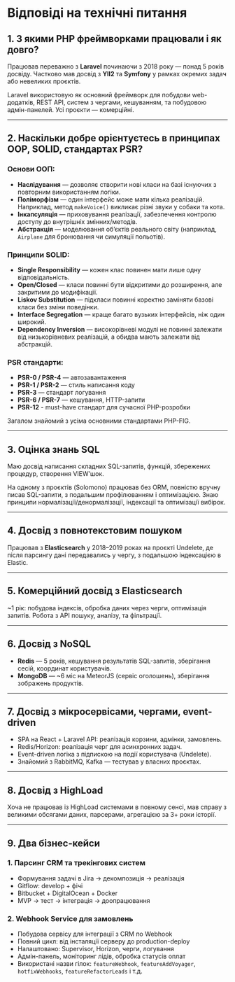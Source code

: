 # Відповіді на технічні питання

## 1. З якими PHP фреймворками працювали і як довго?

Працював переважно з **Laravel** починаючи з 2018 року — понад 5 років досвіду. Частково мав досвід з **YII2** та **Symfony** у рамках окремих задач або невеликих проєктів.

Laravel використовую як основний фреймворк для побудови web-додатків, REST API, систем з чергами, кешуванням, та побудовою адмін-панелей. Усі проєкти — комерційні.

---

## 2. Наскільки добре орієнтуєтесь в принципах OOP, SOLID, стандартах PSR?

### Основи ООП:
- **Наслідування** — дозволяє створити нові класи на базі існуючих з повторним використанням логіки.
- **Поліморфізм** — один інтерфейс може мати кілька реалізацій. Наприклад, метод `makeVoice()` викликає різні звуки у собаки та кота.
- **Інкапсуляція** — приховування реалізації, забезпечення контролю доступу до внутрішніх змінних/методів.
- **Абстракція** — моделювання об’єктів реального світу (наприклад, `Airplane` для бронювання чи симуляції польотів).

### Принципи SOLID:
- **Single Responsibility** — кожен клас повинен мати лише одну відповідальність.
- **Open/Closed** — класи повинні бути відкритими до розширення, але закритими до модифікації.
- **Liskov Substitution** — підкласи повинні коректно заміняти базові класи без зміни поведінки.
- **Interface Segregation** — краще багато вузьких інтерфейсів, ніж один широкий.
- **Dependency Inversion** — високорівневі модулі не повинні залежати від низькорівневих реалізацій, а обидва мають залежати від абстракцій.

### PSR стандарти:
- **PSR-0 / PSR-4** — автозавантаження
- **PSR-1 / PSR-2** — стиль написання коду
- **PSR-3** — стандарт логування
- **PSR-6 / PSR-7** — кешування, HTTP-запити
- **PSR-12** - must-have стандарт для сучасної PHP-розробки

Загалом знайомий з усіма основними стандартами PHP-FIG.

---

## 3. Оцінка знань SQL

Маю досвід написання складних SQL-запитів, функцій, збережених процедур, створення VIEW’шок. 

На одному з проєктів (Solomono) працював без ORM, повністю вручну писав SQL-запити, з подальшим профілюванням і оптимізацією. Знаю принципи нормалізації/денормалізації, індексації та оптимізації вибірок.

---

## 4. Досвід з повнотекстовим пошуком

Працював з **Elasticsearch** у 2018–2019 роках на проєкті Undelete, де після парсингу дані передавались у чергу, з подальшою індексацією в Elastic.

---

## 5. Комерційний досвід з Elasticsearch

~1 рік: побудова індексів, обробка даних через черги, оптимізація запитів. Робота з API пошуку, аналізу, та фільтрації.

---

## 6. Досвід з NoSQL

- **Redis** — 5 років, кешування результатів SQL-запитів, зберігання сесій, координат користувачів.
- **MongoDB** — ~6 міс на MeteorJS (сервіс оголошень), зберігання зображень продуктів.

---

## 7. Досвід з мікросервісами, чергами, event-driven

- SPA на React + Laravel API: реалізація корзини, адмінки, замовлень.
- Redis/Horizon: реалізація черг для асинхронних задач.
- Event-driven логіка з підпискою на події користувача (Undelete).
- Знайомий з RabbitMQ, Kafka — тестував у власних проєктах.

---

## 8. Досвід з HighLoad

Хоча не працював із HighLoad системами в повному сенсі, мав справу з великими обсягами даних, парсерами, агрегацією за 3+ роки історії.

---

## 9. Два бізнес-кейси

### 1. Парсинг CRM та трекінгових систем

- Формування задачі в Jira → декомпозиція → реалізація
- Gitflow: develop + фічі
- Bitbucket + DigitalOcean + Docker
- MVP → тест → інтеграція → доопрацювання

### 2. Webhook Service для замовлень

- Побудова сервісу для інтеграції з CRM по Webhook
- Повний цикл: від інсталяції серверу до production-deploy
- Налаштовано: Supervisor, Horizon, черги, логування
- Адмін-панель, моніторинг лідів, обробка статусів оплат
- Використані назви гілок: `featureWebhook`, `featureAddVoyager`, `hotfixWebhooks`, `featureRefactorLeads` і т.д.
